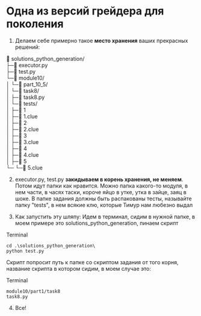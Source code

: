 # Одна из версий грейдера для поколения

1. Делаем себе примерно такое **место хранения** ваших прекрасных решений:

📁 solutions_python_generation/<br>
├─📄 executor.py<br>
├─📄 test.py<br>
└─📁 module10/<br>
│ └─📁 part_10_5/<br>
│   └─📁 task8/<br>
│     ├─📄 task8.py<br>
│     └─📁 tests/<br>
│       ├─📄 1<br>
│       ├─📄 1.clue<br>
│       ├─📄 2<br>
│       ├─📄 2.clue<br>
│       ├─📄 3<br>
│       ├─📄 3.clue<br>
│       ├─📄 4<br>
│       ├─📄 4.clue<br>
│       ├─📄 5<br>
└─      └─📄 5.clue<br>

2. executor.py, test.py **закидываем в корень хранения, не меняем**. Потом идут папки как нравится. Можно папка какого-то модуля, в нем части, в часях таски, короче яйцо в утке, утка в зайце, заяц в шоке. В папке задания должны быть распакованы тесты, называйте папку "tests", в нем всякие клю, которые Тимур нам любезно выдал

3. Как запустить эту шляпу: Идем в терминал, сидим в нужной папке, в моем примере это solutions_python_generation, пинаем скрипт

Terminal

    cd .\solutions_python_generation\
    python test.py

Скрипт попросит путь к папке со скриптом задания от того корня, название скрипта в котором сидим, в моем случае это:

Terminal

    module10/part1/task8
    task8.py

4. Все!

